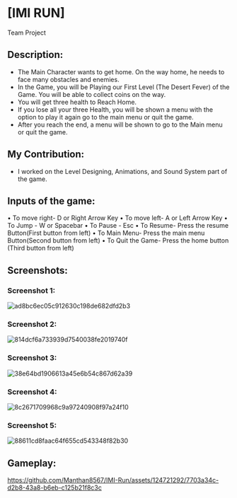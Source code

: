 
# [IMI RUN]
Team Project

## Description:
- The Main Character wants to get home. On the way home, he needs to face many obstacles and enemies.
- In the Game, you will be Playing our First Level (The Desert Fever) of the Game. You will be able to collect coins on the way.
- You will get three health to Reach Home.	
- If you lose all your three Health, you will be shown a menu with the option to play it again go to the main menu or quit the game.
- After you reach the end, a menu will be shown to go to the Main menu or quit the game.

## My Contribution:
- I worked on the Level Designing, Animations, and Sound System part of the game.

## Inputs of the game:
•	To move right- D or Right Arrow Key
•	To move left- A or Left Arrow Key
•	To Jump - W or Spacebar
•	To Pause - Esc
•	To Resume- Press the resume Button(First button from left)
•	To Main Menu- Press the main menu Button(Second button from left)
•	To Quit the Game- Press the home button (Third button from left)

## Screenshots:

### Screenshot 1:
![ad8bc6ec05c912630c198de682dfd2b3](https://github.com/Manthan8567/IMI-Run/assets/124721292/f89c1a19-6a34-4104-894e-53c0a13d3307)

### Screenshot 2:
![814dcf6a733939d7540038fe2019740f](https://github.com/Manthan8567/IMI-Run/assets/124721292/24aeea90-38bb-4150-84e5-8c44c0a3bc70)

### Screenshot 3:
![38e64bd1906613a45e6b54c867d62a39](https://github.com/Manthan8567/IMI-Run/assets/124721292/40d382ec-6809-4ba3-b3e2-8863e8059b47)

### Screenshot 4:
![8c2671709968c9a97240908f97a24f10](https://github.com/Manthan8567/IMI-Run/assets/124721292/18b157ef-3fad-4f3c-b658-e28d8662589f)

### Screenshot 5:
![88611cd8faac64f655cd543348f82b30](https://github.com/Manthan8567/IMI-Run/assets/124721292/213b07af-a684-4b53-a17d-439dfa06d96d)


## Gameplay:

https://github.com/Manthan8567/IMI-Run/assets/124721292/7703a34c-d2b8-43a8-b6eb-c125b21f8c3c


